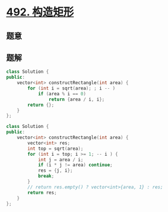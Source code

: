 #  [492. 构造矩形](https://leetcode-cn.com/problems/construct-the-rectangle/)

## 题意



## 题解



```c++
class Solution {
public:
    vector<int> constructRectangle(int area) {
        for (int i = sqrt(area); ; i -- )
            if (area % i == 0)
                return {area / i, i};
        return {};
    }
};

class Solution {
public:
    vector<int> constructRectangle(int area) {
        vector<int> res;
        int top = sqrt(area);
        for (int i = top; i >= 1; -- i ) {
            int j = area / i;
            if (i * j != area) continue;
            res = {j, i};
            break;
        }
        // return res.empty() ? vector<int>{area, 1} : res;
        return res;
    }
};
```



```python3

```

